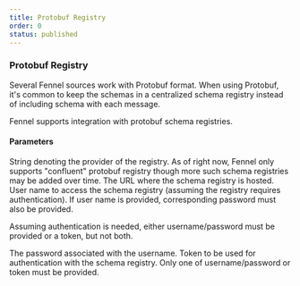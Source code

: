 ```yaml
---
title: Protobuf Registry
order: 0
status: published
---
```

### Protobuf Registry
Several Fennel sources work with Protobuf format. When using Protobuf, it's common
to keep the schemas in a centralized schema registry instead of including schema
with each message.

Fennel supports integration with protobuf schema registries.

#### Parameters

<Expandable title="registry" type='Literal["confluent"]'>
String denoting the provider of the registry. As of right now, Fennel only supports
"confluent" protobuf registry though more such schema registries may be added over
time.
</Expandable>

<Expandable title="url" type="str">
The URL where the schema registry is hosted.
</Expandable>

<Expandable title="username" type="Optional[str] | Optional[Secret]">
User name to access the schema registry (assuming the registry requires 
authentication). If user name is provided, corresponding password must also be
provided.

Assuming authentication is needed, either username/password must be provided or
a token, but not both.
</Expandable>

<Expandable title="password" type="Optional[str] | Optional[Secret]">
The password associated with the username.
</Expandable>

<Expandable title="token" type="Optional[str] | Optional[Secret]">
Token to be used for authentication with the schema registry. Only one of 
username/password or token must be provided.
</Expandable>

<pre snippet="api-reference/sources/kafka#kafka_with_protobuf"
    status="success" message="Using protobuf registry with kafka">
</pre>